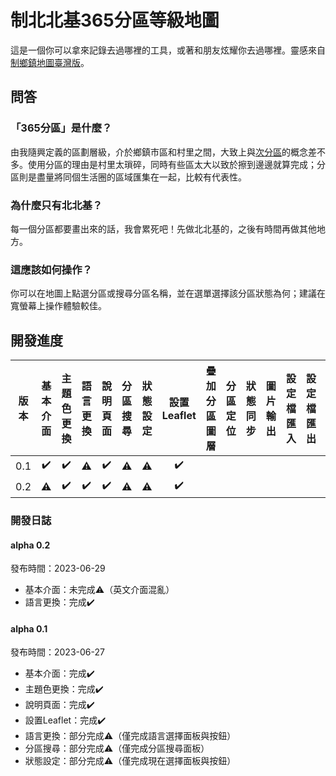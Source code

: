 # 制北北基365分區等級地圖

這是一個你可以拿來記錄去過哪裡的工具，或著和朋友炫耀你去過哪裡。靈感來自[制鄉鎮地圖臺灣版](https://github.com/mb10001114/townTaiwan)。

## 問答

### 「365分區」是什麼？

由我隨興定義的區劃層級，介於鄉鎮市區和村里之間，大致上與[次分區](https://zh.wikipedia.org/zh-tw/臺北市次分區列表)的概念差不多。使用分區的理由是村里太瑣碎，同時有些區太大以致於擦到邊邊就算完成；分區則是盡量將同個生活圈的區域匯集在一起，比較有代表性。

### 為什麼只有北北基？

每一個分區都要畫出來的話，我會累死吧！先做北北基的，之後有時間再做其他地方。

### 這應該如何操作？

你可以在地圖上點選分區或搜尋分區名稱，並在選單選擇該分區狀態為何；建議在寬螢幕上操作體驗較佳。

## 開發進度

**版本**|**基本介面**|**主題色更換**|**語言更換**|**說明頁面**|**分區搜尋**|**狀態設定**|**設置Leaflet**|**疊加分區圖層**|**分區定位**|**狀態同步**|**圖片輸出**|**設定檔匯入**|**設定檔匯出**|**發布GitHub Page**
:-----:|:-----:|:-----:|:-----:|:-----:|:-----:|:-----:|:-----:|:-----:|:-----:|:-----:|:-----:|:-----:|:-----:|:-----:
0.1|✔️|✔️|⚠️|✔️|⚠️|⚠️|✔️| | | | | | |
0.2|⚠️|✔️|✔️|✔️|⚠️|⚠️|✔️| | | | | | |

### 開發日誌

#### alpha 0.2

發布時間：2023-06-29

- 基本介面：未完成⚠️（英文介面混亂）
- 語言更換：完成✔️

#### alpha 0.1

發布時間：2023-06-27

- 基本介面：完成✔️
- 主題色更換：完成✔️
- 說明頁面：完成✔️
- 設置Leaflet：完成✔️
- 語言更換：部分完成⚠️（僅完成語言選擇面板與按鈕）
- 分區搜尋：部分完成⚠️（僅完成分區搜尋面板）
- 狀態設定：部分完成⚠️（僅完成現在選擇面板與按鈕）
